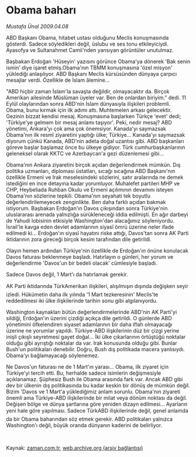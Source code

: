 # Obama baharı

*Mustafa Ünal 2009.04.08*

<tr><td class="metin" colspan="2" style="padding-top: 20px; padding-left: 5px; padding-right: 10px;">ABD Başkanı Obama, hitabet ustası olduğunu Meclis konuşmasında gösterdi. Sadece söyledikleri değil, üslubu ve ses tonu etkileyiciydi. Ayasofya ve Sultanahmet Camii'nden yansıyan görüntüler unutulmaz.</td></tr><tr><td class="metin" colspan="2" style="padding-top: 20px; padding-left: 5px; padding-right: 10px;"><p> Başbakan Erdoğan 'Hüseyin' yazısını görünce Obama'ya dönerek 'Bak senin ismin' diye işaret etmiş.Obama'nın TBMM konuşmasına 'özel misyon' yüklediği anlaşılıyor. ABD Başkanı Meclis kürsüsünden dünyaya çarpıcı mesajlar verdi. Özellikle de İslam âlemine...
<p>"ABD hiçbir zaman İslam'la savaşta değildir, olmayacaktır da. Birçok Amerikan ailesinde Müslüman üyeler var. Ben de onlardan biriyim." dedi. 11 Eylül olaylarından sonra ABD'nin İslam dünyasıyla ilişkileri problemli. Obama, bunu kırmak için ilk adımı attı. Muhtemelen arkası gelecektir. Gezinin bizzat kendisi mesaj. Konuşmasına başlarken Türkçe 'evet' dedi; 'Türkiye'ye gelmem bir mesaj anlamı taşıyor'. Peki, nedir mesaj? ABD yönetimi, Ankara'yı çok ama çok önemsiyor. Kanada'yı saymazsak Obama'nın ilk resmî ziyaretini yaptığı ülke; Türkiye... Kanada'yı saymazsak diyorum çünkü Kanada, ABD'nin adeta doğal uzantısı gibi. ABD başkanları göreve başlar başlamaz önce bu ülkeye gidiyor. Türk cumhurbaşkanlarının geleneksel olarak KKTC ve Azerbaycan'a gezi düzenlemesi gibi...
<p>Obama'nın Ankara ziyaretini birçok açıdan değerlendirmek mümkün. Dış politika uzmanları, diplomasi üstatları, sıcağı sıcağına ABD Başkanı'nın özellikle Ermeni ve Irak meselesindeki sözlerini, satır aralarında ne demek istediğini en ince detayına kadar yorumluyor. Muhalefet partileri MHP ve CHP, Heybeliada Ruhban Okulu ve Ermeni açılımının devamını isteyen Obama'nın sözlerine tepkili. Obama'nın seyahati tek boyutlu değerlendirilemeyecek zenginlikte. Ben daha farklı açıdan bakmak istiyorum. Başbakan Erdoğan'ın Davos çıkışından sonra Türkiye'nin uluslararası arenada yalnızlığa sürükleneceği iddia edilmişti. En ağır darbeyi de Yahudi lobisinin etkisiyle Washington'dan alacağımız söyleniyordu. İsrail'le kavga eden devlet adamlarının siyasî ömrü üzerine neler ifade edilmedi ki... Erdoğan'ın siyasî hayatını riske attığı, Davos'tan sonra AK Parti iktidarının zora gireceği birçok kesim tarafından dile getirildi.
<p>Olayın hemen ardından Türkiye'nin özellikle de Erdoğan'ın önüne konulacak Davos faturası beklenmeye başladı. Hatırlayın o günleri, her yorum ve değerlendirme 'Davos'un bir bedeli olacak' cümlesiyle başladı.
<p>Sadece Davos değil, 1 Mart'ı da hatırlamak gerekir.
<p>AK Parti iktidarında TürkAmerikan ilişkileri, alışılmışın dışında değişken seyir izledi. Hükümetin daha ilk yılında '1 Mart tezkeresinin' Meclis'te reddedilmesi iki ülke ilişkilerinde tarihin sonu gibi algılanıyordu.
<p>Washington kaynakları bütün değerlendirmelerinde ABD'nin AK Parti'yi sildiği, Erdoğan'ın üzerini çizdiği açıkça dile getirildi. O günlerde ABD yönetimini öfkelendiren siyaset adamlarının bir daha iflah olmayacağı üzerine ne yorumlar yapıldı. Türkiye-ABD ilişkilerinin düz bir çizgi yerine inişli çıkışlı seyretmesi gayet doğal... İki ülke çıkarlarının örtüştüğü noktalar olduğu gibi ayrıştığı noktalar da var. Irak konusunda olduğu gibi. Bunlar Bush'un politikaları denebilir. Doğru, Bush dış politikada macera yanlısıydı. Obama'yı bağlamayacağı söylenemez.
<p>Ne Davos'un faturası ne de 1 Mart'ın yarası... Obama, ilk ziyaret için Türkiye'yi tercih etti. Bu, herhalde sadece isimlerin değişmesiyle açıklanamaz. Şüphesiz Bush ile Obama arasında fark var. Ancak ABD gibi dev bir ülkenin dış politikasında bu kadar keskin bir dönüş de mümkün değil. Bizim 'Davos ve 1 Mart'a yüklediğimiz anlam sorunlu. Obama'nın ziyareti önemli ama Türkiye-ABD ilişkilerinde bir milat veya dönüm noktası da değil. Değişen bölge ve dünya şartlarına göre yeniden dizayn edilmesi... Ayarların yeni hale göre yapılması. Sadece TürkABD ilişkilerinde değil, genel anlamda da bir Obama baharından söz etmek gerekir. ABD politikaları yalnızca Washington'ı değil, büyük oranda dünyanın kaderini de belirliyor. 
<p><br/></p></p></p></p></p></p></p></p></p></td></tr>

Kaynak: [zaman.com.tr](http://zaman.com.tr/yazar.do?yazino=834975), [web.archive.org (arşiv bağlantısı)](http://web.archive.org/web/20090416002122/http://www.zaman.com.tr:80/yazar.do?yazino=834975)
